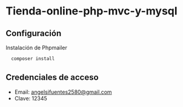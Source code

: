 # Tienda-online-php-mvc-y-mysql
<!--![tienda](https://github.com/VidaInformatico/Tienda-online-PHP-mvc-y-Mysql/assets/71534078/13df062f-c63d-4ca7-9437-d1bcc5acf4a9)-->

## Configuración

Instalación de Phpmailer

```bash
  composer install
```
    
## Credenciales de acceso
- Email: angelsifuentes2580@gmail.com
- Clave: 12345
